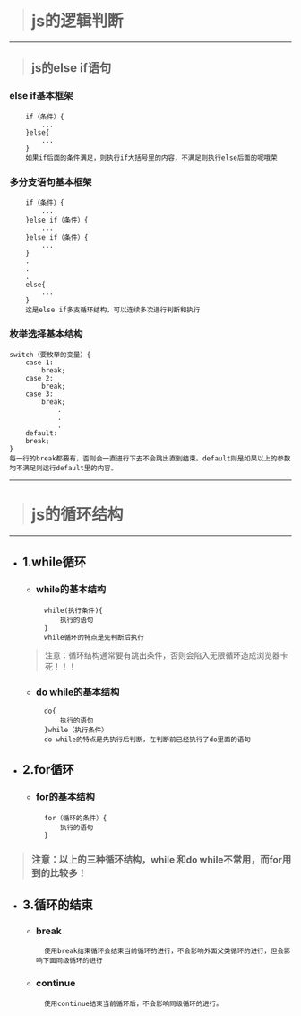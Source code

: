 > # js的逻辑判断
***
> ## js的else if语句
### else if基本框架
        if（条件）{
            ...
        }else{
            ...
        }
        如果if后面的条件满足，则执行if大括号里的内容，不满足则执行else后面的呢哦荣
### 多分支语句基本框架
        if（条件）{
            ...
        }else if（条件）{
            ...
        }else if（条件）{
            ...
        }
        .
        .
        .
        else{
            ...
        }
        这是else if多支循环结构，可以连续多次进行判断和执行
### 枚举选择基本结构
    switch（要枚举的变量）{
        case 1:
		    break;
        case 2:
		    break;
        case 3:
		    break;
                .
                .
                .
        default:
        break;
    }
    每一行的break都要有，否则会一直进行下去不会跳出直到结束。default则是如果以上的参数均不满足则运行default里的内容。
***
> # js的循环结构
***
+ ## 1.while循环
    - ### while的基本结构
            while(执行条件){
                执行的语句
            }
            while循环的特点是先判断后执行
    > 注意：循环结构通常要有跳出条件，否则会陷入无限循环造成浏览器卡死！！！
    - ### do while的基本结构
            do{
                执行的语句
            }while（执行条件）
            do while的特点是先执行后判断，在判断前已经执行了do里面的语句
+ ## 2.for循环
    - ### for的基本结构
            for（循环的条件）{
                执行的语句
            }
> ### 注意：以上的三种循环结构，while 和do while不常用，而for用到的比较多！
+ ## 3.循环的结束
    - ### break
            使用break结束循环会结束当前循环的进行，不会影响外面父类循环的进行，但会影响下面同级循环的进行
    - ### continue
            使用continue结束当前循环后，不会影响同级循环的进行。